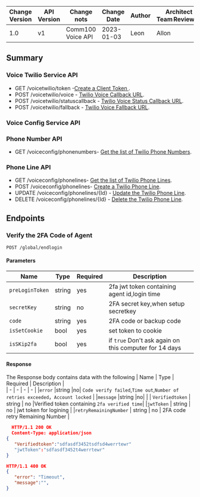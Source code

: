   | Change Version | API Version | Change nots | Change Date | Author |Architect Team Reviewer | 
  | - | - | - | - | - |- |
  | 1.0 | v1 |Comm100 Voice API | 2023-01-03 | Leon|  Allon|
 
  ## Summary

### Voice Twilio Service API
 - GET /voicetwilio/token -[Create a Client Token ](#create-a-client-token).
 - POST /voicetwilio/voice - [Twilio Voice Callback URL](#twilio-voice-callback-url). 
 - POST /voicetwilio/statuscallback - [Twilio Voice Status Callback URL](#twilio-voice-status-callback-url). 
 - POST /voicetwilio/fallback - [Twilio Voice Fallback URL](#twilio-voice-fallback-url). 

### Voice Config Service API

### Phone Number API
 - GET /voiceconfig/phonenumbers- [Get the list of Twilio Phone Numbers](#get-the-list-of-twilio-phone-numbers).

### Phone Line API
 - GET /voiceconfig/phonelines- [Get the list of Twilio Phone Lines](#get-the-list-of-twilio-phone-numbers).
 - POST /voiceconfig/phonelines- [Create a Twilio Phone Line](#create-a-agent-2fa-config).
 - UPDATE /voiceconfig/phonelines/{Id} - [Update the Twilio Phone Line](#update-the-agent-2fa-config). 
 - DELETE /voiceconfig/phonelines/{Id} - [Delete the Twilio Phone Line](#delete-the-2fa-config-of-agent). 


## Endpoints

### Verify the 2FA Code of Agent
`POST /global/endlogin`

#### Parameters
  | Name | Type | Required  | Description |     
  | - | - | - | - | 
  | `preLoginToken` | string | yes | 2fa jwt token containing agent id,login time |  
  |`secretKey` |string |no| 2FA secret key,when setup secretkey |
  | `code` | string | yes |  2FA code or backup code|  
  | `isSetCookie` | bool | yes | set token to cookie |  
  | `isSKip2fa` | bool | yes |if `true` Don't ask again on this computer for 14 days | 
  #### Response
The Response body contains data with the following 
  | Name  | Type | Required  | Description |     
  | - | - | - | - | 
|`error` |string |no| `Code verify failed`,`Time out`,`Number of retries exceeded`，`Account locked` |
|`message` |string |no| |
| `Verifiedtoken` | string | no |Verified token containing `2fa verified time`|
|`jwtToken` | string | no |  jwt token for logining | 
|`retryRemainingNumber` | string | no | 2FA code retry Remaining Number | 
```Json 
  HTTP/1.1 200 OK
  Content-Type: application/json
{
   "Verifiedtoken":"sdfasdf3452tsdfsd4werrtewr"
   "jwtToken":"sdfasdf3452t4werrtewr"
}

HTTP/1.1 400 OK
{
   "error": "Timeout",
   "message":"",
}
```
